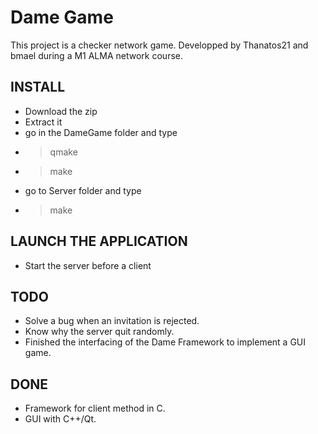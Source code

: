 Dame Game
=========

This project is a checker network game.
Developped by Thanatos21 and bmael during a M1 ALMA network course.


INSTALL
-------

* Download the zip
* Extract it
* go in the DameGame folder and type 
* >qmake
* >make
* go to Server folder and type
* >make

LAUNCH THE APPLICATION
----------------------

* Start the server before a client

TODO
----

* Solve a bug when an invitation is rejected.
* Know why the server quit randomly.
* Finished the interfacing of the Dame Framework to implement a GUI game.


DONE
----

* Framework for client method in C.
* GUI with C++/Qt.
